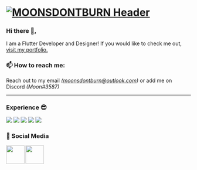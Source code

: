 # [![MOONSDONTBURN Header](https://i.imgur.com/nFhRED0.png)](https://moonsdontburn.design/)

### Hi there 👋,
I am a Flutter Developer and Designer! If you would like to check me out, <a href="https://moonsdontburn.design/">visit my portfolio.</a>

### 📫 How to reach me:
Reach out to my email *(moonsdontburn@outlook.com)* or add me on Discord  *(Moon#3587)*

---

###  Experience 😎
<img src="https://img.shields.io/badge/java-%23ED8B00.svg?&style=for-the-badge&logo=java&logoColor=white"/>  <img src="https://img.shields.io/badge/dart-%230175C2.svg?&style=for-the-badge&logo=dart&logoColor=white"/> <img src="https://img.shields.io/badge/python%20-%2314354C.svg?&style=for-the-badge&logo=python&logoColor=white"/> <img src="https://img.shields.io/badge/github%20-%23121011.svg?&style=for-the-badge&logo=github&logoColor=white"/> <a href ="https://www.linkedin.com/in/philipvu"> <img src="https://img.shields.io/badge/LinkedIn-0077B5?style=for-the-badge&logo=linkedin&logoColor=white"> </a> <br/> 


### 🌱 Social Media 

<a href ="https://www.youtube.com/channel/UCurQRmT17EyOIrdPseiastg"> <img width="50" align='left' src="https://cdn1.iconfinder.com/data/icons/logotypes/32/youtube-512.png"> </a>
<a href ="https://wakatime.com/@GhostWalker562"> <img width="50" align='left' src="https://cdn.worldvectorlogo.com/logos/wakatime.svg"> </a>


<!--
**GhostWalker562/GhostWalker562** is a ✨ _special_ ✨ repository because its `README.md` (this file) appears on your GitHub profile.

Here are some ideas to get you started:

- 🔭 I’m currently working on ...
- 🌱 I’m currently learning ...
- 👯 I’m looking to collaborate on ...
- 🤔 I’m looking for help with ...
- 💬 Ask me about ...
- 📫 How to reach me: ...
- 😄 Pronouns: ...
- ⚡ Fun fact: ...
-->

